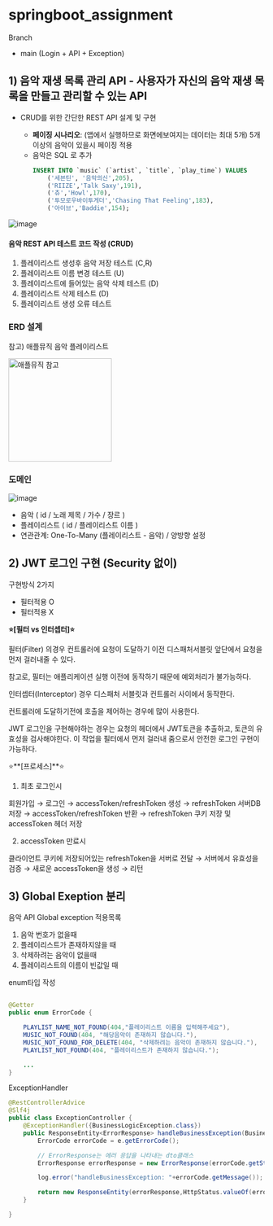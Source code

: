 # springboot_assignment

Branch 
 * main (Login + API + Exception)

## 1) 음악 재생 목록 관리 API - 사용자가 자신의 음악 재생 목록을 만들고 관리할 수 있는 API

- CRUD를 위한 간단한 REST API 설계 및 구현

    - **페이징 시나리오**: (앱에서 실행하므로 화면에보여지는 데이터는 최대 5개)  5개 이상의 음악이 있을시 페이징 적용
    * 음악은 SQL 로 추가
        ```sql
        INSERT INTO `music` (`artist`, `title`, `play_time`) VALUES
            ('세븐틴', '음악의신',205),
            ('RIIZE','Talk Saxy',191),
            ('츄','Howl',170),
            ('투모로우바이투게더','Chasing That Feeling',183),
            ('아이브','Baddie',154);
        ```


![image](https://github.com/SangWoon123/springboot_assignment/assets/100204926/7c05b299-c28e-49f0-b30c-6074cc9e71db)

#### 음악 REST API 테스트 코드 작성 (CRUD)

1. 플레이리스트 생성후 음악 저장 테스트 (C,R)
2. 플레이리스트 이름 변경 테스트 (U)
3. 플레이리스트에 들어있는 음악 삭제 테스트 (D)
4. 플레이리스트 삭제 테스트 (D)
5. 플레이리스트 생성 오류 테스트
### ERD 설계
참고) 애플뮤직 음악 플레이리스트 

<img width="203" alt="애플뮤직 참고" src="https://github.com/SangWoon123/springboot_assignment/assets/100204926/c6c0b5d4-cb29-48db-95ad-b83155331b71">


### 도메인
![image](https://github.com/SangWoon123/springboot_assignment/assets/100204926/d500ab23-860e-438e-aca5-e89f3427d757)

- 음악 ( id / 노래 제목 / 가수 / 장르 )
- 플레이리스트 ( id / 플레이리스트 이름 )
- 연관관계: One-To-Many (플레이리스트 - 음악) / 양방향 설정

    
## 2) JWT 로그인 구현 (Security 없이)

구현방식 2가지

- 필터적용 O
- 필터적용 X

**⭐️[필터 vs 인터셉터]⭐️**

필터(Filter) 의경우 컨트롤러에 요청이 도달하기 이전 디스패처서블릿 앞단에서 요청을 먼저 걸러내줄 수 있다.

참고로, 필터는 애플리케이션 실행 이전에 동작하기 때문에 예외처리가 불가능하다.

인터셉터(Interceptor) 경우 디스패처 서블릿과 컨트롤러 사이에서 동작한다.

컨트롤러에 도달하기전에 호출을 제어하는 경우에 많이 사용한다.

JWT 로그인을 구현해야하는 경우는 요청의 헤더에서 JWT토큰을 추출하고, 토큰의 유효성을 검사해야한다. 이 작업을 필터에서 먼저 걸러내 줌으로서 안전한 로그인 구현이 가능하다.

⭐️**[프로세스]**⭐️

1) 최초 로그인시

회원가입 → 로그인 → accessToken/refreshToken 생성 → refreshToken 서버DB저장 → accessToken/refreshToken 반환 → refreshToken 쿠키 저장 및 accessToken 헤더 저장

2) accessToken 만료시

클라이언트 쿠키에 저장되어있는 refreshToken을 서버로 전달 → 서버에서 유효성을 검증 → 새로운 accessToken을 생성 → 리턴

## 3) Global Exeption 분리

음악 API Global exception 적용목록

1. 음악 번호가 없을때 
2. 플레이리스트가 존재하지않을 때 
3. 삭제하려는 음악이 없을때
4. 플레이리스트의 이름이 빈값일 때

enum타입 작성

```java

@Getter
public enum ErrorCode {

    PLAYLIST_NAME_NOT_FOUND(404,"플레이리스트 이름을 입력해주세요"),
    MUSIC_NOT_FOUND(404, "해당음악이 존재하지 않습니다."),
    MUSIC_NOT_FOUND_FOR_DELETE(404, "삭제하려는 음악이 존재하지 않습니다."),
    PLAYLIST_NOT_FOUND(404, "플레이리스트가 존재하지 않습니다.");

    ...
}
```

ExceptionHandler

```java
@RestControllerAdvice
@Slf4j
public class ExceptionController {
    @ExceptionHandler({BusinessLogicException.class})
    public ResponseEntity<ErrorResponse> handleBusinessException(BusinessLogicException e){
        ErrorCode errorCode = e.getErrorCode();

        // ErrorResponse는 에러 응답을 나타내는 dto클래스
        ErrorResponse errorResponse = new ErrorResponse(errorCode.getStatus(), errorCode.getMessage());

        log.error("handleBusinessException: "+errorCode.getMessage());

        return new ResponseEntity(errorResponse,HttpStatus.valueOf(errorCode.getStatus()));
    }

}
```
